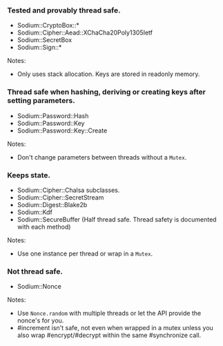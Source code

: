 ### Tested and provably thread safe.

* Sodium::CryptoBox::*
* Sodium::Cipher::Aead::XChaCha20Poly1305Ietf 
* Sodium::SecretBox
* Sodium::Sign::*

Notes:
* Only uses stack allocation.  Keys are stored in readonly memory.


### Thread safe when hashing, deriving or creating keys **after** setting parameters.

* Sodium::Password::Hash
* Sodium::Password::Key
* Sodium::Password::Key::Create

Notes:
* Don't change parameters between threads without a `Mutex`.

### Keeps state.  
* Sodium::Cipher::Chalsa subclasses.
* Sodium::Cipher::SecretStream
* Sodium::Digest::Blake2b
* Sodium::Kdf
* Sodium::SecureBuffer (Half thread safe.  Thread safety is documented with each method)

Notes:
* Use one instance per thread or wrap in a `Mutex`.

### Not thread safe.  
* Sodium::Nonce

Notes:
* Use `Nonce.random` with multiple threads or let the API provide the nonce's for you.
* #increment isn't safe, not even when wrapped in a mutex unless you also wrap #encrypt/#decrypt within
the same #synchronize call.
